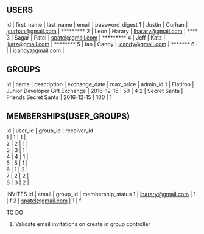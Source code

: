 USERS
--------------------
id  |   first_name    |   last_name   |   email                 |   password_digest
1   |   Justin        |   Curhan      |   jcurhan@gmail.com     |    *********
2   |   Leon          |   Harary      |   lharary@gmail.com     |    ****
3   |   Sagar         |   Patel       |   spatel@gmail.com      |    *********
4   |   Jeff          |   Katz        |   jkatz@gmail.com       |    ********
5   |   Ian           |   Candy       |   icandy@gmail.com      |    *******
6   |                 |               |   icandy@gmail.com      |   


GROUPS
--------------------
id    |   name          |   description                         |    exchange_date   |   max_price   |   admin_id
1     |   Flatiron      |   Junior Developer Gift Exchange      |    2016-12-15      |   50          |   4
2     |   Secret Santa  |   Friends Secret Santa                |    2016-12-15      |   100         |   1


MEMBERSHIPS(USER_GROUPS)
--------------------
id    |   user_id   |   group_id  |  receiver_id   
1     |   1         |   1         |                
2     |   2         |   1         |                
3     |   3         |   1         |                
4     |   4         |   1         |                
5     |   5         |   1         |                
6     |   1         |   2         |                
7     |   2         |   2         |                
8     |   3         |   2         |                

INVITES
id    |   email                 |   group_id  |  membership_status
1     |   lharary@gmail.com     |   1         |   f
2     |   spatel@gmail.com      |   1         |   f


TO DO

1. Validate email invitations on create in group controller
